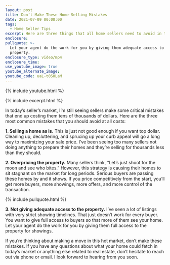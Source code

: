 ```yaml
---
layout: post
title: Don’t Make These Home-Selling Mistakes
date: 2021-07-09 00:00:00
tags:
  - Home Seller Tips
excerpt: Here are three things that all home sellers need to avoid in this market.
enclosure:
pullquote: >-
  Let your agent do the work for you by giving them adequate access to the
  property.
enclosure_type: video/mp4
enclosure_time:
use_youtube_image: true
youtube_alternate_image:
youtube_code: uaL-t0S0LaM
---
```

{% include youtube.html %}

{% include excerpt.html %}

In today’s seller’s market, I’m still seeing sellers make some critical mistakes that end up costing them tens of thousands of dollars. Here are the three most common mistakes that you should avoid at all costs:

**1\. Selling a home as is.** This is just not good enough if you want top dollar. Cleaning up, decluttering, and sprucing up your curb appeal will go a long way to maximizing your sale price. I’ve been seeing too many sellers not doing anything to prepare their homes and they’re selling for thousands less than they should.

**2\. Overpricing the property.** Many sellers think, “Let’s just shoot for the moon and see who bites.” However, this strategy is causing their homes to sit stagnant on the market for long periods. Serious buyers are passing these homes by and it shows. If you price competitively from the start, you’ll get more buyers, more showings, more offers, and more control of the transaction.

{% include pullquote.html %}

**3\. Not giving adequate access to the property.** I’ve seen a lot of listings with very strict showing timelines. That just doesn’t work for every buyer. You want to give full access to buyers so that more of them see your home. Let your agent do the work for you by giving them full access to the property for showings.

If you’re thinking about making a move in this hot market, don’t make these mistakes. If you have any questions about what your home could fetch in today’s market or anything else related to real estate, don’t hesitate to reach out via phone or email. I look forward to hearing from you soon.
